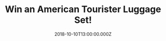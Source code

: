 ---
campaign-uuid: "c-e5e182dc-03b5-4ceb-970c-f8604afa20cd"
type: "Competition"
category: "Gifts"
date: "2018-10-10T13:00:00.000Z"
end-date: "2018-12-10T23:59:00.000Z"
disable-form: false
is_promoted: true
has_entry_page: true
title: "Win an American Tourister Luggage Set!"
competition-description: "<p>With a presence in more than 90 countries worldwide…\
  \ we are giving away an amazing luggage set from the second biggest luggage brand\
  \ in the world: American Tourister. Available in 3 different colours for you to\
  \ choose your favourite one: Summer Sky, Hot Lip Pink and Nautical Blue.</p>\r\n\
  <p>If you are already planning your next trip, click below for a chance to win!</p>"
hero-header: "Win an American Tourister Luggage Set!"
terms-confirmation: "N/A"
banner-img: "https://assets.expresslyapp.com/asset-e73b334c-8c99-4ebf-b357-9c664e6a4787.jpg"
logo-left-href: "http://americantourister.co.uk"
logo-left-image: "https://assets.expresslyapp.com/asset-15a2fe11-58c5-431b-985a-0c0ff7f9cf67.jpg"
logo-left-title: "American Tourister"
bg-image-hero: "https://assets.expresslyapp.com/asset-daa26137-dca9-4078-b9c6-83e0e2aaddd3.jpg"
bg-image-first: "https://assets.expresslyapp.com/asset-c61bd9fb-87c0-4151-9be1-5071b037ad23.jpg"
bg-image-second: "https://assets.expresslyapp.com/asset-3e2ded0a-4622-42de-80f7-46fea74d3d12.jpg"
bg-image-third: "https://assets.expresslyapp.com/asset-8849b71b-f4a6-4735-bd90-b8d4a889f39c.jpg"
section1-content: "At American Tourister they offer a wide selection of qualitative\
  \ youthful, vibrant and reliable luggage at an affordable price. Embedded with distinctive\
  \ high quality traits, the American Tourister collections combine style & practicality\
  \ and cover a wide selection of travel luggage, ideal for your next leisure travel."
section2-content: "</p>Inspired by the freedom of travelling, WaveBreaker features\
  \ a dynamic and contemporary design inspired by nature, with gradually fading lines\
  \ on the front panel.</p>\r\n<p>The collection, enhanced by its dotted texture,\
  \ helps to protect the surface against scratches. The rich looking double wheels\
  \ make travelling easy and provide a smooth rolling comfort.</p>"
section3-content: "<p>Thanks for joining the club! Now that you are an Expressly insider,\
  \ think no more and enter the form below for a chance to win the amazing American\
  \ Tourister Luggage Set and get ready to discover many more opportunities to win\
  \ at Expressly Club!</p>"
entry-title: "Win an American Tourister Luggage Set!"
entry-content: "Enter the draw to win an American Tourister Luggage Set by completing\
  \ the form below before 23:59 on 10th of December 2018."
has-winner: false
prize-description: "An American Tourister Luggage Set.\r\nAvailable colours: Summer\
  \ Sky, Hot Lip Pink & Nautical Blue."
special-conditions: "Multiple entries are allowed up to one every day."
---